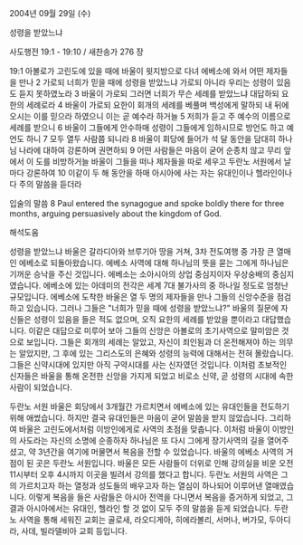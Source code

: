 2004년 09월 29일 (수)

성령을 받았느냐



사도행전 19:1 - 19:10 / 새찬송가 276 장


19:1 아볼로가 고린도에 있을 때에 바울이 윗지방으로 다녀 에베소에 와서 어떤 제자들을 만나 2 가로되 너희가 믿을 때에 성령을 받았느냐 가로되 아니라 우리는 성령이 있음도 듣지 못하였노라 3 바울이 가로되 그러면 너희가 무슨 세례를 받았느냐 대답하되 요한의 세례로라 4 바울이 가로되 요한이 회개의 세례를 베풀며 백성에게 말하되 내 뒤에 오시는 이를 믿으라 하였으니 이는 곧 예수라 하거늘 5 저희가 듣고 주 예수의 이름으로 세례를 받으니 6 바울이 그들에게 안수하매 성령이 그들에게 임하시므로 방언도 하고 예언도 하니 7 모두 열두 사람쯤 되니라 8 바울이 회당에 들어가 석 달 동안을 담대히 하나님 나라에 대하여 강론하며 권면하되 9 어떤 사람들은 마음이 굳어 순종치 않고 무리 앞에서 이 도를 비방하거늘 바울이 그들을 떠나 제자들을 따로 세우고 두란노 서원에서 날마다 강론하여 10 이같이 두 해 동안을 하매 아시아에 사는 자는 유대인이나 헬라인이나 다 주의 말씀을 듣더라

입술의 말씀
8 Paul entered the synagogue and spoke boldly there for three months, arguing persuasively about the kingdom of God.

해석도움





성령을 받았느냐
바울은 갈라디아와 브루기아 땅을 거쳐, 3차 전도여행 중 가장 큰 열매인 에베소로 되돌아왔습니다. 에베소 사역에 대해 하나님의 뜻을 묻는 그에게 하나님은 기꺼운 승낙을 주신 것입니다. 에베소는 소아시아의 상업 중심지이자 우상숭배의 중심지였습니다. 에베소에 있는 아데미의 전각은 세계 7대 불가사의 중 하나일 정도로 엄청난 규모입니다. 에베소에 도착한 바울은 열 두 명의 제자들을 만나 그들의 신앙수준을 점검하고 있습니다. 그러나 그들은 "너희가 믿을 때에 성령을 받았느냐?" 바울의 질문에 자신들은 성령이 있음을 들은 적도 없으며, 오직 요한의 세례를 받았을 뿐이라고 대답했습니다. 이같은 대답으로 미루어 보아 그들의 신앙은 아볼로의 초기사역으로 말미암은 것으로 보입니다. 그들은 회개의 세례는 알았고, 자신이 죄인됨과 더 온전해져야 하는 의무는 알았지만, 그 후에 있는 그리스도의 은혜와 성령의 능력에 대해서는 전혀 몰랐습니다. 그들은 신약시대에 있지만 아직 구약시대를 사는 신자였던 것입니다. 이처럼 초보적인 신자들은 바울을 통해 온전한 신앙을 가지게 되었고 비로소 신약, 곧 성령의 시대에 속한 사람이 되었습니다.  

두란노 서원
바울은 회당에서 3개월간 가르치면서 에베소에 있는 유대인들을 전도하기 위해 애썼습니다. 하지만 결국 유대인들은 마음이 굳어 말씀을 받지 않았습니다. 그리하여 바울은 고린도에서처럼 이방인에게로 사역의 초점을 맞춥니다. 이처럼 바울이 이방인의 사도라는 자신의 소명에 순종하자 하나님은 또 다시 그에게 장기사역의 길을 열어주셨고, 약 3년간을 여기에 머물면서 복음을 전할 수 있었습니다. 바울의 에베소 사역의 거점이 된 곳은 두란노 서원입니다. 바울은 모든 사람들이 더위로 인해 강의실을 비운 오전 11시부터 오후 4시까지 이곳을 빌려서 강의를 했다고 합니다. 두란노 서원의 사역은 그의 가르치고자 하는 열정과 성도들의 배우고자 하는 열심이 하나되어 이루어낸 열매였습니다. 이렇게 복음을 들은 사람들은 아시아 전역을 다니면서 복음을 증거하게 되었고, 그 결과 아시아에서는 유대인, 헬라인 할 것 없이 모두 주의 말씀을 듣게 되었습니다. 두란노 사역을 통해 세워진 교회는 골로새, 라오디게아, 히에라볼리, 서머나, 버가모, 두아디라, 사데, 빌라델비아 교회 등입니다.